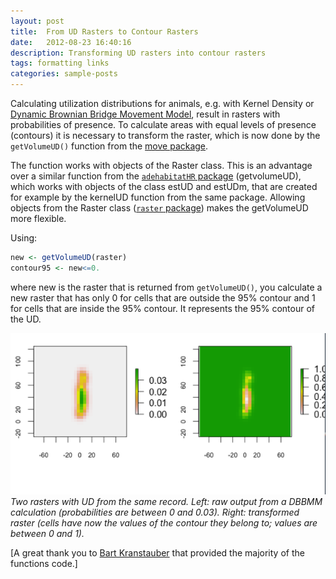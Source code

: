 ```yaml
---
layout: post
title:  From UD Rasters to Contour Rasters
date:   2012-08-23 16:40:16
description: Transforming UD rasters into contour rasters
tags: formatting links
categories: sample-posts
---
```


Calculating utilization distributions for animals, e.g. with Kernel Density or [Dynamic Brownian Bridge Movement Model](http://onlinelibrary.wiley.com/doi/10.1111/j.1365-2656.2012.01955.x/abstract), result in rasters with probabilities of presence. To calculate areas with equal levels of presence (contours) it is necessary to transform the raster, which is now done by the `getVolumeUD()` function from the [move package](https://r-forge.r-project.org/R/?group_id=1349).

The function works with objects of the Raster class. This is an advantage over a similar function from the [`adehabitatHR` package](http://cran.r-project.org/web/packages/adehabitatHR/index.html) (getvolumeUD), which works with objects of the class estUD and estUDm, that are created for example by the kernelUD function from the same package. Allowing objects from the Raster class ([`raster` package](http://cran.r-project.org/web/packages/raster/index.html)) makes the getVolumeUD more flexible.

Using:

```R
new <- getVolumeUD(raster)
contour95 <- new<=0.
```

where new is the raster that is returned from `getVolumeUD()`, you calculate a new raster that has only 0 for cells that are outside the 95% contour and 1 for cells that are inside the 95% contour. It represents the 95% contour of the UD.

![](/assets/img/ud-to-raster.png)
*Two rasters with UD from the same record. Left: raw output from a DBBMM calculation (probabilities are between 0 and 0.03). Right: transformed raster (cells have now the values of the contour they belong to; values are between 0 and 1).*

[A great thank you to [Bart Kranstauber](http://computational-ecology.com/main-lab/main-bart.html) that provided the majority of the functions code.]
